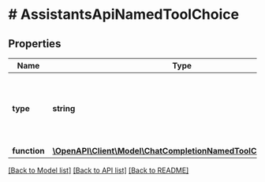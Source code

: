 # # AssistantsApiNamedToolChoice

## Properties

Name | Type | Description | Notes
------------ | ------------- | ------------- | -------------
**type** | **string** | The type of the tool. If type is &#x60;function&#x60;, the function name must be set |
**function** | [**\OpenAPI\Client\Model\ChatCompletionNamedToolChoiceFunction**](ChatCompletionNamedToolChoiceFunction.md) |  | [optional]

[[Back to Model list]](../../README.md#models) [[Back to API list]](../../README.md#endpoints) [[Back to README]](../../README.md)
